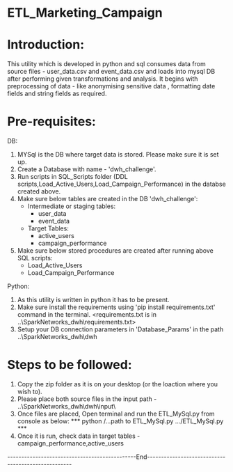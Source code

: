 # ETL_Marketing_Campaign

# Introduction:

This utility which is developed in python and sql  consumes data from source files - user_data.csv and event_data.csv and loads into mysql DB after performing given transformations and analysis.
It begins with preprocessing of data - like anonymising sensitive data , formatting date fields and string fields as required.

# Pre-requisites:

DB:
1. MYSql is the DB where target data is stored. Please make sure it is set up.
2. Create a Database with  name - 'dwh_challenge'.
3. Run  scripts in SQL_Scripts folder (DDL scripts,Load_Active_Users,Load_Campaign_Performance) in the databse created above.
4. Make sure below tables are created in the DB 'dwh_challenge':
     * Intermediate or staging tables:
        * user_data
        * event_data
     * Target Tables:
        * active_users
        * campaign_performance
5. Make sure below stored procedures are created after running above SQL scripts:
     * Load_Active_Users
     * Load_Campaign_Performance


Python:
1. As this utility is written in python it has to be present.
2. Make sure install the requirements using 'pip install requirements.txt' command in the terminal. <requirements.txt is in ..\SparkNetworks_dwh\requirements.txt>
3. Setup your DB connection parameters in 'Database_Params' in the path ..\SparkNetworks_dwh\dwh



# Steps to be followed:
1. Copy the zip folder as it is on your desktop (or the loaction where you wish to).
2. Please place both source files in the input path - ..\SparkNetworks_dwh\dwh\input\
3. Once files are placed, Open terminal and run the ETL_MySql.py from console as below:
   *** python  /...path to ETL_MySql.py .../ETL_MySql.py ***
4. Once it is run, check data in target tables - campaign_performance,active_users

----------------------------------------------End---------------------------------------------------
